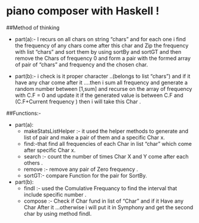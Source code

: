 # piano composer with Haskell !

##Method of thinking

  * part(a):-
  I recurs on all chars on string “chars” and for each one i find the frequency of any chars come after this char and Zip the frequency with list “chars” and sort them by using sortBy and sortGT and then remove the Chars of frequency 0 and form a pair with the formed array of  pair of “chars” and frequency and the chosen char.

  * part(b):-
  i check is it proper character ..(belongs to list “chars”) and if it have any char come after it ….then i sum all frequency and generate a random  number between [1,sum]  and recurse  on the array of frequency with C.F = 0 and update it if the generated value is between C.F and (C.F+Current frequency ) then i will take this Char .


##Functions:-
  * part(a):
    * makeStatsListHelper :-  it used the helper methods to generate and  list of pair and make a pair of them and a specific Char x.
    * find:-that find all frequencies of each Char in list “char” which come after specific Char x.
    * search :- count the number of times Char X and Y come after each others .
    * remove :- remove any pair of Zero frequency .
    * sortGT:- compare Function for the pair for SortBy.
 * part(b):
    * findI :-  used the Comulative Frequancy to find the interval that include specific number .
    * compose :-  Check if Char fund in list of “Char” and if it Have any Char After it ...otherwise i will put it in Symphony and get the second char by using method findI.
